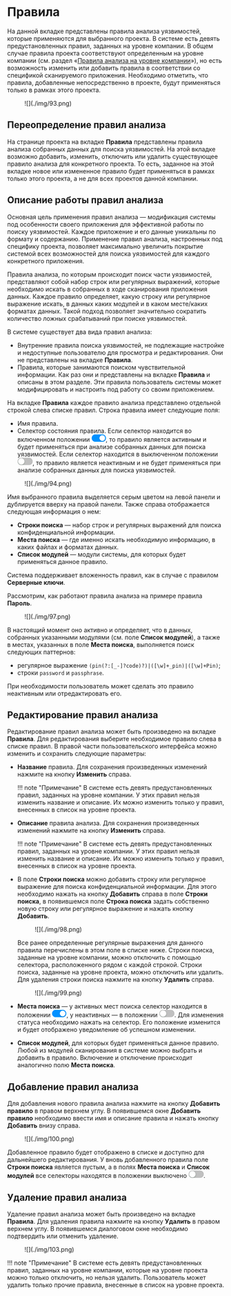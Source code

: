 # Правила

На данной вкладке представлены правила анализа уязвимостей, которые применяются для выбранного проекта. В системе есть девять предустановленных правил, заданных на уровне компании. В общем случае правила проекта соответствуют определенным на уровне компании (см. раздел «[Правила анализа на уровне компании](../ag/pravila_analiza_na_urovne_organizacii.md)»), но есть возможность изменить или добавить правила в соответствии со спецификой сканируемого приложения. Необходимо отметить, что правила, добавленные непосредственно в проекте, будут применяться только в рамках этого проекта.

<figure markdown>![](./img/93.png)</figure>
 
## Переопределение правил анализа

На странице проекта на вкладке **Правила** представлены правила анализа собранных данных для поиска уязвимостей. На этой вкладке возможно добавить, изменить, отключить или удалить существующее правило анализа для конкретного проекта. То есть, заданное на этой вкладке новое или измененное правило будет применяться в рамках только этого проекта, а не для всех проектов данной компании.

## Описание работы правил анализа

Основная цель применения правил анализа — модификация системы под особенности своего приложения для эффективной работы по поиску уязвимостей. Каждое приложение и его данные уникальны по формату и содержанию. Применение  правил анализа, настроенных под специфику проекта, позволяет максимально увеличить покрытие системой всех возможностей для поиска уязвимостей для каждого конкретного приложения.

Правила анализа, по которым происходит поиск части уязвимостей, представляют собой набор строк или регулярных выражений, которые необходимо искать в собранных в ходе сканирования приложения данных. Каждое правило определяет, какую строку или регулярное выражение искать, в данных каких модулей и в каком месте/каких форматах данных. Такой подход позволяет значительно сократить количество ложных срабатываний при поиске уязвимостей.

В системе существует два вида правил анализа:

* Внутренние правила поиска уязвимостей, не подлежащие настройке и недоступные пользователю для просмотра и редактирования. Они не представлены на вкладке **Правила**.
* Правила, которые занимаются поиском чувствительной информации. Как раз они и представлены на вкладке **Правила** и описаны в этом разделе. Эти правила пользователь системы может модифицировать и настроить под работу со своим приложением.

На вкладке **Правила** каждое правило анализа представлено отдельной строкой слева списке правил. Строка правила имеет следующие поля:

* Имя правила.
* Селектор состояния правила. Если селектор находится во включенном положении ![](./img/swith_on.png), то правило является активным и будет применяться при анализе собранных данных для поиска уязвимостей. Если селектор находится в выключенном положении ![](./img/swith_off.png), то правило является неактивным и не будет применяться при анализе собранных данных для поиска уязвимостей.

<figure markdown>![](./img/94.png)</figure>
 
Имя выбранного правила выделяется серым цветом на левой панели и дублируется вверху на правой панели. Также справа отображается следующая информация о нем:

* **Строки поиска** — набор строк и регулярных выражений для поиска конфиденциальной информации.
* **Места поиска** — где именно искать необходимую информацию, в каких файлах и форматах данных.
* **Список модулей** — модули системы, для которых будет применяться данное правило.

Система поддерживает вложенность правил, как в случае с правилом **Серверные ключи**.

Рассмотрим, как работают правила анализа на примере правила **Пароль**.

<figure markdown>![](./img/97.png)</figure>
  
В настоящий момент оно активно и определяет, что в данных, собранных указанными модулями (см. поле **Список модулей**), а также в местах, указанных в поле **Места поиска**, выполняется поиск следующих паттернов:

* регулярное выражение `(pin(?:[_-]?code)?)|([\w]+_pin)|([\w]+Pin)`;
* строки `password` и `passphrase`.

При необходимости пользователь может сделать это правило неактивным или отредактировать его.

## Редактирование правил анализа

Редактирование правил анализа может быть произведено на вкладке **Правила**. Для редактирования выберите необходимое правило слева в списке правил. В правой части пользовательского интерфейса можно изменить и сохранить следующие параметры:

* **Название** правила. Для сохранения произведенных изменений нажмите на кнопку **Изменить** справа.

    !!! note "Примечание"
        В системе есть девять предустановленных правил, заданных на уровне компании. У этих правил нельзя изменить название и описание. Их можно изменить только у правил, внесенных в список на уровне проекта.

* **Описание** правила анализа. Для сохранения произведенных изменений нажмите на кнопку **Изменить** справа.

    !!! note "Примечание"
        В системе есть девять предустановленных правил, заданных на уровне компании. У этих правил нельзя изменить название и описание. Их можно изменить только у правил, внесенных в список на уровне проекта.

* В поле **Строки поиска** можно добавить строку или регулярное выражение для поиска конфиденциальной информации. Для этого необходимо нажать на кнопку **Добавить** справа в поле **Строки поиска**, в появившемся поле **Строка поиска** задать собственно новую строку или регулярное выражение и нажать кнопку **Добавить**.

    <figure markdown>![](./img/98.png)</figure>

    Все ранее определенные регулярные выражения для данного правила перечислены в этом поле в списке ниже. Строки поиска, заданные на уровне компании, можно отключить с помощью селектора, расположенного рядом с каждой строкой. Строки поиска, заданные на уровне проекта, можно отключить или удалить. Для удаления строки поиска нажмите на кнопку **Удалить** справа. 

    <figure markdown>![](./img/99.png)</figure>
 
* **Места поиска** — у активных мест поиска селектор находится в положении ![](./img/swith_on.png), у неактивных — в положении ![](./img/swith_off.png). Для изменения статуса необходимо нажать на селектор. Его положение изменится и будет отображено уведомление об успешном изменении.
* **Список модулей**, для которых будет применяться данное правило. Любой из модулей сканирования в системе можно выбрать и добавить в правило. Включение и отключение происходит аналогично полю **Места поиска**.

## Добавление правил анализа

Для добавления нового правила анализа нажмите на кнопку **Добавить правило** в правом верхнем углу. В появившемся окне **Добавить правило** необходимо ввести имя и описание правила и нажать кнопку **Добавить** внизу справа.

<figure markdown>![](./img/100.png)</figure>
 
Добавленное правило будет отображено в списке и доступно для дальнейшего редактирования. У вновь добавленного правила поле **Строки поиска** является пустым, а в полях **Места поиска** и **Список модулей** все селекторы находятся в положении выключено ![](./img/swith_off.png).

## Удаление правил анализа

Удаление правил анализа может быть произведено на вкладке **Правила**. Для удаления правила нажмите на кнопку **Удалить** в правом верхнем углу. В появившемся диалоговом окне необходимо подтвердить или отменить удаление.

<figure markdown>![](./img/103.png)</figure>
 
!!! note "Примечание"
    В системе есть девять предустановленных правил, заданных на уровне компании, которые на уровне проекта можно только отключить, но нельзя удалить. Пользователь может удалить только прочие правила, внесенные в список на уровне проекта.